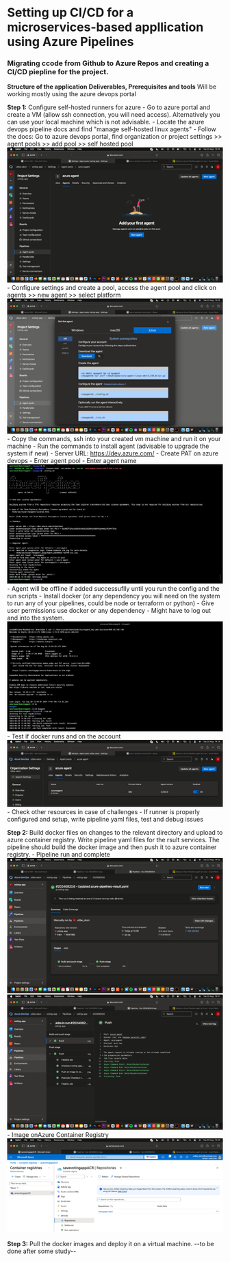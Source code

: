 # Setting up CI/CD for a microservices-based appllication using Azure Pipelines
### Migrating ccode from Github to Azure Repos and creating a CI/CD piepline for the project.

__Structure of the application__
__Deliverables, Prerequisites and tools__
Will be working mostly using the azure devops portal

__Step 1:__ Configure self-hosted runners for azure
    - Go to azure portal and create a VM (allow ssh connection, you will need access). Alternatively you can use your local machine which is not advisable.
    - Locate the azure devops pipeline docs and find "manage self-hosted linux agents"
    - Follow the docs: Go to azure devops portal, find organization or project settings >> agent pools >> add pool >> self hosted pool
        ![screenshot](./images/Screenshot%202024-08-20%20at%2013.55.23.png)
    - Configure settings and create a pool, access the agent pool and click on agents >> new agent >> select platform
        ![screenshot](./images/Screenshot%202024-08-20%20at%2013.55.30.png)
    - Copy the commands, ssh into your created vm machine and run it on your machine
    - Run the commands to install agent (advisable to upgrade the system if new)
    - Server URL: https://dev.azure.com/<organisation-name>
    - Create PAT on azure devops
    - Enter agent pool
    - Enter agent name
        ![screenshot](./images/Screenshot%202024-08-20%20at%2014.17.02.png)
    - Agent will be offline if added successuflly until you run the config and the run scripts
    - Install docker (or any dependency you will need on the system to run any of your pipelines, could be node or terraform or python)
    - Give user permissions use docker or any dependency
    - Might have to log out and into the system.
        ![screenshot](./images/Screenshot%202024-08-20%20at%2014.47.44.png)
    - Test if docker runs and on the account
        ![screenshot](./images/Screenshot%202024-08-20%20at%2014.19.32.png)
    - Check other resources in case of challenges
    - If runner is properly configured and setup, write pipeline yaml files, test and debug issues

__Step 2:__ Build docker files on changes to the relevant directory and upload to azure container registry.
    Write pipeline yaml files for the rsult services. The pipeline should build the docker image and then push it to azure container registry.
    - Pipeline run and complete
        ![screenshot](./images/Screenshot%202024-08-20%20at%2014.42.18.png)
        ![screenshot](./images/Screenshot%202024-08-20%20at%2014.41.44.png)
    - Image onAzure Container Registry
        ![screenshot](./images/container-registry-withimage.png)

__Step 3:__ Pull the docker images and deploy it on a virtual machine.
--to be done after some study--
